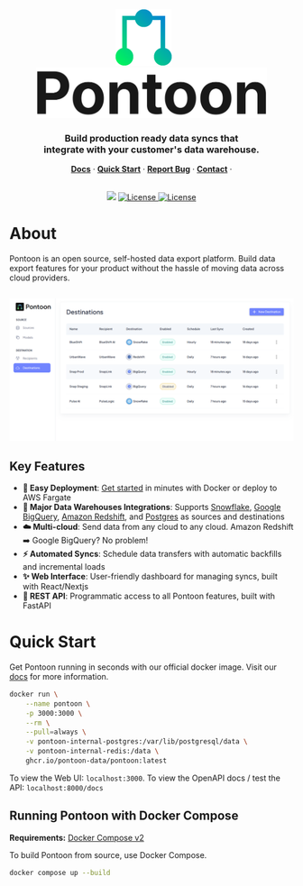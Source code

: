 <div align="center">
    <img src="assets/logo-graphic-1-gradient.png" alt="Pontoon Logo" width="100" height="100"/>
    &nbsp;&nbsp;&nbsp;&nbsp;&nbsp;&nbsp;
    <picture>
        <source media="(prefers-color-scheme: dark)" srcset="assets/logo-type-white.png">
        <img height="90" src="assets/logo-type-grey.png">
    </picture>
</div>

<h3 align="center">Build production ready data syncs that<br/>integrate with your customer's data warehouse.</h3>

<div align="center">
    <div>
        <a href="https://docs.getpontoon.com/"><strong>Docs</strong></a> ·
        <a href="https://docs.getpontoon.com/getting-started/quick-start/"><strong>Quick Start</strong></a> ·
        <a href="https://github.com/pontoon-data/Pontoon/issues"><strong>Report Bug</strong></a> ·
        <a href="https://getpontoon.com/contact"><strong>Contact</strong></a> ·
    </div>
    <br/>
    <p align="center">
        <a href="mailto:hello@getpontoon.com"><img src="https://img.shields.io/badge/Email%20Us-blue" /></a>
        <a href="https://github.com/pontoon-data/Pontoon/blob/master/LICENSE" target="_blank">
            <img src="https://img.shields.io/static/v1?label=license&message=MIT&color=blue" alt="License">
        </a>
        <a href="https://github.com/pontoon-data/Pontoon/blob/master/LICENSE" target="_blank">
            <img src="https://img.shields.io/static/v1?label=license&message=ELv2&color=blue" alt="License">
        </a>
    </p>
</div>

# About

Pontoon is an open source, self-hosted data export platform. Build data export features for your product without the hassle of moving data across cloud providers.

<div align="center" style="margin: 2em 0;">
  <img src="assets/pontoon-destinations.png" alt="Pontoon Destinations" width="980" />
</div>

## Key Features

- **🚀 Easy Deployment**: [Get started](https://docs.getpontoon.com/getting-started/quick-start/) in minutes with Docker or deploy to AWS Fargate
- **🎯 Major Data Warehouses Integrations**: Supports [Snowflake](https://www.snowflake.com/), [Google BigQuery](https://cloud.google.com/bigquery), [Amazon Redshift](https://aws.amazon.com/redshift/), and [Postgres](https://www.postgresql.org/) as sources and destinations
- **☁️ Multi-cloud**: Send data from any cloud to any cloud. Amazon Redshift ➡️ Google BigQuery? No problem!
- **⚡ Automated Syncs**: Schedule data transfers with automatic backfills and incremental loads
- **✨ Web Interface**: User-friendly dashboard for managing syncs, built with React/Nextjs
- **🔌 REST API**: Programmatic access to all Pontoon features, built with FastAPI

# Quick Start

Get Pontoon running in seconds with our official docker image. Visit our [docs](https://docs.getpontoon.com/getting-started/quick-start/) for more information.

```sh
docker run \
    --name pontoon \
    -p 3000:3000 \
    --rm \
    --pull=always \
    -v pontoon-internal-postgres:/var/lib/postgresql/data \
    -v pontoon-internal-redis:/data \
    ghcr.io/pontoon-data/pontoon:latest
```

To view the Web UI: `localhost:3000`. To view the OpenAPI docs / test the API: `localhost:8000/docs`

## Running Pontoon with Docker Compose

**Requirements:** [Docker Compose v2](https://docs.docker.com/compose/install/)

To build Pontoon from source, use Docker Compose.

```sh
docker compose up --build
```
